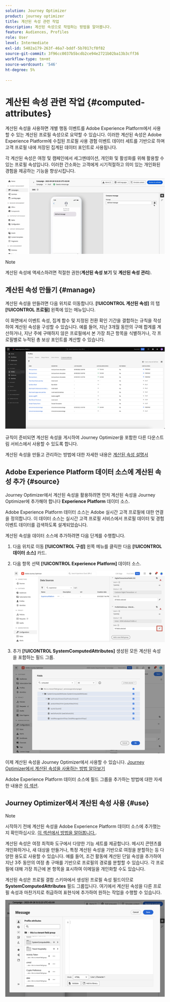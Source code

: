 ```yaml
---
solution: Journey Optimizer
product: journey optimizer
title: 계산된 속성 관련 작업
description: 계산된 속성으로 작업하는 방법을 알아봅니다.
feature: Audiences, Profiles
role: User
level: Intermediate
exl-id: 5402a179-263f-46a7-bddf-5b7017cf0f82
source-git-commit: 3f96cc0037b5bcdb2ce94e2721b02ba13b3cff36
workflow-type: tm+mt
source-wordcount: '546'
ht-degree: 5%

---
```


# 계산된 속성 관련 작업 {#computed-attributes}

계산된 속성을 사용하면 개별 행동 이벤트를 Adobe Experience Platform에서 사용할 수 있는 계산된 프로필 속성으로 요약할 수 있습니다. 이러한 계산된 속성은 Adobe Experience Platform에 수집된 프로필 사용 경험 이벤트 데이터 세트를 기반으로 하며 고객 프로필 내에 저장된 집계된 데이터 포인트로 사용됩니다.

각 계산된 속성은 여정 및 캠페인에서 세그멘테이션, 개인화 및 활성화를 위해 활용할 수 있는 프로필 속성입니다. 이러한 간소화는 고객에게 시기적절하고 의미 있는 개인화된 경험을 제공하는 기능을 향상시킵니다.


![](../rn/assets/do-not-localize/computed-attributes.gif)


>[!NOTE]
>
>계산된 속성에 액세스하려면 적절한 권한(**계산된 속성 보기** 및 **계산된 속성 관리**).

## 계산된 속성 만들기 {#manage}

계산된 속성을 만들려면 다음 위치로 이동합니다. **[!UICONTROL 계산된 속성]** 의 탭 **[!UICONTROL 프로필]** 왼쪽에 있는 메뉴입니다.

이 화면에서 이벤트 속성, 집계 함수 및 지정된 전환 확인 기간을 결합하는 규칙을 작성하여 계산된 속성을 구성할 수 있습니다. 예를 들어, 지난 3개월 동안의 구매 합계를 계산하거나, 지난 주에 구매하지 않은 프로필에서 본 가장 최근 항목을 식별하거나, 각 프로필별로 누적된 총 보상 포인트를 계산할 수 있습니다.

![](assets/computed-attributes.png)

규칙이 준비되면 계산된 속성을 게시하여 Journey Optimizer을 포함한 다른 다운스트림 서비스에서 사용할 수 있도록 합니다.

계산된 속성을 만들고 관리하는 방법에 대한 자세한 내용은 [계산된 속성 설명서](https://experienceleague.adobe.com/docs/experience-platform/profile/computed-attributes/overview.html?lang=ko)

## Adobe Experience Platform 데이터 소스에 계산된 속성 추가 {#source}

Journey Optimizer에서 계산된 속성을 활용하려면 먼저 계산된 속성을 Journey Optimizer에 추가해야 합니다 **Experience Platform** 데이터 소스.

Adobe Experience Platform 데이터 소스는 Adobe 실시간 고객 프로필에 대한 연결을 정의합니다. 이 데이터 소스는 실시간 고객 프로필 서비스에서 프로필 데이터 및 경험 이벤트 데이터를 검색하도록 설계되었습니다.

계산된 속성을 데이터 소스에 추가하려면 다음 단계를 수행합니다.

1. 다음 위치로 이동 **[!UICONTROL 구성]** 왼쪽 메뉴를 클릭한 다음 **[!UICONTROL 데이터 소스]** 카드.

1. 다음 항목 선택 **[!UICONTROL Experience Platform]** 데이터 소스.

   ![](assets/computed-attributes-add.png)

1. 추가 **[!UICONTROL SystemComputedAttributes]** 생성된 모든 계산된 속성을 포함하는 필드 그룹.

   ![](assets/computed-attributes-fieldgroup.png)

이제 계산된 속성을 Journey Optimizer에서 사용할 수 있습니다. [Journey Optimizer에서 계산된 속성을 사용하는 방법 알아보기](#use)

Adobe Experience Platform 데이터 소스에 필드 그룹을 추가하는 방법에 대한 자세한 내용은 [이 섹션](../datasource/adobe-experience-platform-data-source.md).

## Journey Optimizer에서 계산된 속성 사용 {#use}

>[!NOTE]
>
>시작하기 전에 계산된 속성을 Adobe Experience Platform 데이터 소스에 추가했는지 확인하십시오. [이 섹션에서 방법을 알아봅니다.](#source).

계산된 속성은 여정 최적화 도구에서 다양한 기능 세트를 제공합니다. 메시지 콘텐츠를 개인화하거나, 새 대상을 만들거나, 특정 계산된 속성을 기반으로 여정을 분할하는 등 다양한 용도로 사용할 수 있습니다. 예를 들어, 조건 활동에 계산된 단일 속성을 추가하여 지난 3주 동안의 여정 총 구매를 기반으로 프로필의 경로를 분할할 수 있습니다. 각 프로필에 대해 가장 최근에 본 항목을 표시하여 이메일을 개인화할 수도 있습니다.

계산된 속성은 프로필 결합 스키마에서 생성된 프로필 속성 필드이므로 **SystemComputedAttributes** 필드 그룹입니다. 여기에서 계산된 속성을 다른 프로필 속성과 마찬가지로 취급하여 표현식에 추가하여 원하는 작업을 수행할 수 있습니다.

![](assets/computed-attributes-ajo.png)
